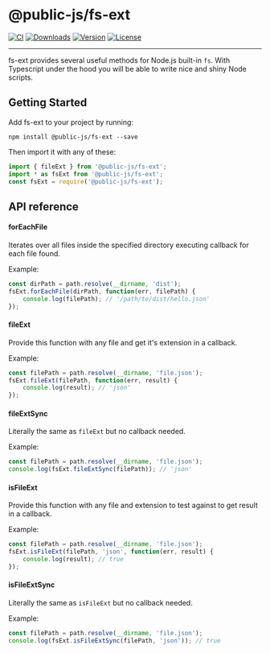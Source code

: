 # @public-js/fs-ext

[![CI](https://img.shields.io/github/workflow/status/public-js/fs-ext/CI?style=flat-square)](https://github.com/public-js/fs-ext/actions?query=workflow%3ACI)
[![Downloads](https://img.shields.io/npm/dm/@public-js/fs-ext?style=flat-square)](https://www.npmjs.com/package/@public-js/fs-ext)
[![Version](https://img.shields.io/npm/v/@public-js/fs-ext?style=flat-square)](https://www.npmjs.com/package/@public-js/fs-ext)
[![License](https://img.shields.io/npm/l/@public-js/fs-ext?style=flat-square)](https://www.npmjs.com/package/@public-js/fs-ext)

---

fs-ext provides several useful methods for Node.js built-in `fs`. With Typescript under the hood you will be able to write nice and shiny Node scripts.


## Getting Started

Add fs-ext to your project by running:
```shell
npm install @public-js/fs-ext --save
```

Then import it with any of these:
```typescript
import { fileExt } from '@public-js/fs-ext';
import * as fsExt from '@public-js/fs-ext';
const fsExt = require('@public-js/fs-ext');
```


## API reference

#### forEachFile

Iterates over all files inside the specified directory executing callback for each file found.

Example:
```typescript
const dirPath = path.resolve(__dirname, 'dist');
fsExt.forEachFile(dirPath, function(err, filePath) {
    console.log(filePath); // '/path/to/dist/hello.json'
});
```

#### fileExt

Provide this function with any file and get it's extension in a callback.

Example:
```typescript
const filePath = path.resolve(__dirname, 'file.json');
fsExt.fileExt(filePath, function(err, result) {
    console.log(result); // 'json'
});
```

#### fileExtSync

Literally the same as `fileExt` but no callback needed.

Example:
```typescript
const filePath = path.resolve(__dirname, 'file.json');
console.log(fsExt.fileExtSync(filePath)); // 'json'
```

#### isFileExt

Provide this function with any file and extension to test against to get result in a callback.

Example:
```typescript
const filePath = path.resolve(__dirname, 'file.json');
fsExt.isFileExt(filePath, 'json', function(err, result) {
    console.log(result); // true
});
```

#### isFileExtSync

Literally the same as `isFileExt` but no callback needed.

Example:
```typescript
const filePath = path.resolve(__dirname, 'file.json');
console.log(fsExt.isFileExtSync(filePath, 'json')); // true
```
